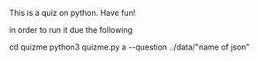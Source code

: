 This is a quiz on python. Have fun!


in order to run it
due the following 

cd quizme
python3 quizme.py a --question ../data/"name of json"
